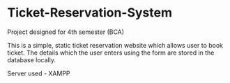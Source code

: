 # Ticket-Reservation-System
Project designed for 4th semester (BCA)

This is a simple, static ticket reservation website which allows user to book ticket. 
The details which the user enters using the form are stored in the database locally. 

Server used - XAMPP

